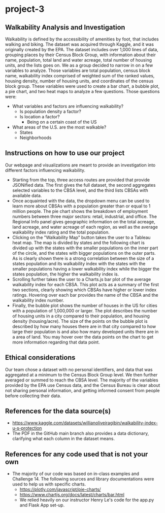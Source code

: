 # project-3

## Walkability Analysis and Investigation
Walkability is defined by the accessibility of amenities by foot, that includes walking and biking. The dataset was acquired through Kaggle, and it was originally created by the EPA. The dataset includes over 1,000 lines of data, grouping places by their Census Block Group, with information about their name, population, total land and water acreage, total number of housing units, and the lists goes on. We as a group decided to narrow in on a few variables to analyze. Those variables are total population, census block name, walkability index comprised of weighted sum of the ranked values, housing density, number of housing units, and coordinates of the census block group. These variables were used to create a bar chart, a bubble plot, a pie chart, and two heat maps to analyze a few questions. Those questions were:
- What variables and factors are influencing walkability?
  - Is population density a factor?
  - Is location a factor?
    - Being on a certain coast of the US
- What areas of the U.S. are the most walkable?
  - States
  - Neighborhoods

## Instructions on how to use our project
Our webpage and visualizations are meant to provide an investigation into different factors influencing walkability. 
- Starting from the top, three access routes are provided that provide JSONified data. The first gives the full dataset, the second aggregates selected variables to the CBSA level, and the third lists CBSAs with available data.
- Once acquainted with the data, the dropdown menu can be used to learn more about CBSAs with a population greater than or equal to 1 million people. The pie chart shows the breakdown of employment numbers between three major sectors: retail, industrial, and office. The Regional Info panel gives geographic information on the total acreage, land acreage, and water acreage of each region, as well as the average walkability index rating and the total population.
- Clicking on the "Walkability Map" button takes the user to a Tableau heat map. The map is divided by states and the following chart is divided up with the states with the smaller populations on the inner part of the circle, and the states with bigger populations on the outer parts. As is clearly shown there is a strong correlation between the size of a states population and its walkability index with the states with the smaller populations having a lower walkability index while the bigger the states population, the higher the walkability index is.
- Scrolling further takes the user to a Charts.js bar plot of the average walkability index for each CBSA. This plot acts as a summary of the first two sections, clearly showing which CBSAs have higher or lower index ratings. Hovering over each bar provides the name of the CBSA and the walkability index number.
- Finally, the bubble plot shows the number of houses in the US for cities with a population of 1,000,000 or larger. The plot describes the number of housing units in a city compared to their population, and housing density (housing/acre). The size of the points on the bubble plot is described by how many houses there are in that city compared to how large their population is and also how many developed units there are in a area of land. You may hover over the data points on the chart to get more information regarding that data point.

## Ethical considerations
Our team chose a dataset with no personal identifiers, and data that was aggregated at a minimum to the Census Block Group level. We then further averaged or summed to reach the CBSA level. The majority of the variables provided by the EPA use Census data, and the Census Bureau is clear about not sharing personal information, and getting informed consent from people before collecting their data. 

## References for the data source(s)
- https://www.kaggle.com/datasets/willianoliveiragibin/walkability-index-u-s-protection
- The PDF in the GitHub main branch also provides a data dictionary, clarifying what each column in the dataset means. 

## References for any code used that is not your own
- The majority of our code was based on in-class examples and Challenge 14. The following sources and library documentations were used to help us with specific charts. 
  - https://plotly.com/javascript/pie-charts/
  - https://www.chartjs.org/docs/latest/charts/bar.html
  - We relied heavily on our instructor Henry Le's code for the app.py and Flask App set-up. 
